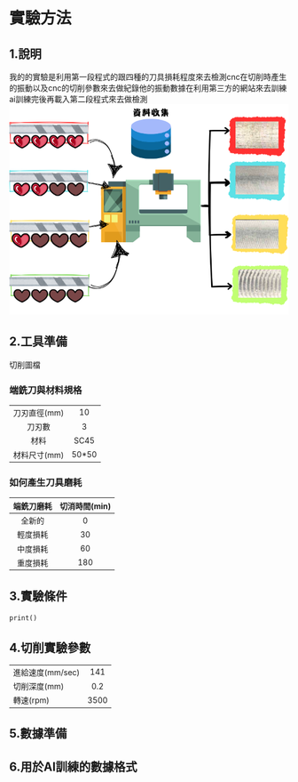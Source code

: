 # 實驗方法
## 1.說明
我的的實驗是利用第一段程式的跟四種的刀具損耗程度來去檢測cnc在切削時產生的振動以及cnc的切削參數來去做紀錄他的振動數據在利用第三方的網站來去訓練ai訓練完後再載入第二段程式來去做檢測
![標題](img/你的段落文字1.png)





## 2.工具準備
切削圖檔
### 端銑刀與材料規格
|||
| :-----:| :----: |
| 刀刃直徑(mm) | 10 |
| 刀刃數 | 3 |
| 材料 | SC45 |
| 材料尺寸(mm) | 50*50 |
### 如何產生刀具磨耗
| 端銑刀磨耗 | 切消時間(min) |
| :-----:| :----: |
| 全新的 | 0 |
| 輕度損耗 | 30 |
| 中度損耗 | 60 |
| 重度損耗 | 180 |

## 3.實驗條件







```
print()
```


## 4.切削實驗參數

|||
| :-----| :----: |
| 進給速度(mm/sec) | 141 |
| 切削深度(mm) | 0.2 |
| 轉速(rpm) | 3500 |


## 5.數據準備




## 6.用於AI訓練的數據格式
